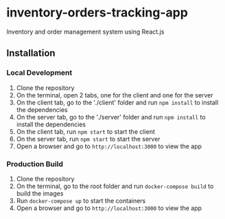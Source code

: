 # inventory-orders-tracking-app
Inventory and order management system using React.js

## Installation

### Local Development
1. Clone the repository
2. On the terminal, open 2 tabs, one for the client and one for the server
3. On the client tab, go to the './client' folder and run `npm install` to install the dependencies
4. On the server tab, go to the './server' folder and run `npm install` to install the dependencies
5. On the client tab, run `npm start` to start the client
6. On the server tab, run `npm start` to start the server
7. Open a browser and go to `http://localhost:3000` to view the app

### Production Build
1. Clone the repository
2. On the terminal, go to the root folder and run `docker-compose build` to build the images
3. Run `docker-compose up` to start the containers
4. Open a browser and go to `http://localhost:3000` to view the app
